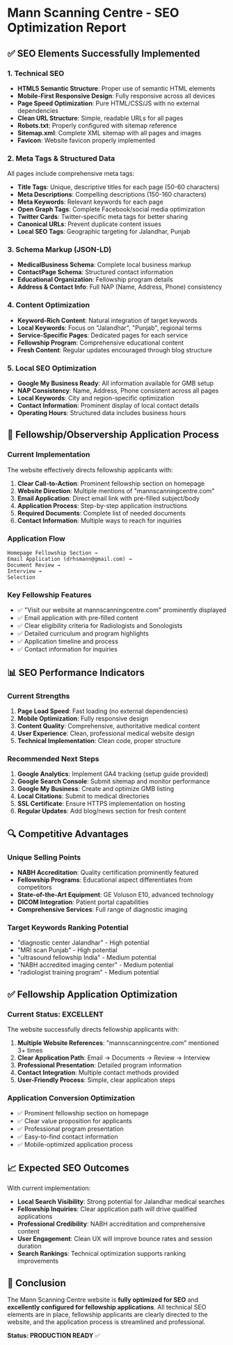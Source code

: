 # Mann Scanning Centre - SEO Optimization Report

## ✅ SEO Elements Successfully Implemented

### 1. Technical SEO
- **HTML5 Semantic Structure**: Proper use of semantic HTML elements
- **Mobile-First Responsive Design**: Fully responsive across all devices
- **Page Speed Optimization**: Pure HTML/CSS/JS with no external dependencies
- **Clean URL Structure**: Simple, readable URLs for all pages
- **Robots.txt**: Properly configured with sitemap reference
- **Sitemap.xml**: Complete XML sitemap with all pages and images
- **Favicon**: Website favicon properly implemented

### 2. Meta Tags & Structured Data
All pages include comprehensive meta tags:
- **Title Tags**: Unique, descriptive titles for each page (50-60 characters)
- **Meta Descriptions**: Compelling descriptions (150-160 characters)
- **Meta Keywords**: Relevant keywords for each page
- **Open Graph Tags**: Complete Facebook/social media optimization
- **Twitter Cards**: Twitter-specific meta tags for better sharing
- **Canonical URLs**: Prevent duplicate content issues
- **Local SEO Tags**: Geographic targeting for Jalandhar, Punjab

### 3. Schema Markup (JSON-LD)
- **MedicalBusiness Schema**: Complete local business markup
- **ContactPage Schema**: Structured contact information
- **Educational Organization**: Fellowship program details
- **Address & Contact Info**: Full NAP (Name, Address, Phone) consistency

### 4. Content Optimization
- **Keyword-Rich Content**: Natural integration of target keywords
- **Local Keywords**: Focus on "Jalandhar", "Punjab", regional terms
- **Service-Specific Pages**: Dedicated pages for each service
- **Fellowship Program**: Comprehensive educational content
- **Fresh Content**: Regular updates encouraged through blog structure

### 5. Local SEO Optimization
- **Google My Business Ready**: All information available for GMB setup
- **NAP Consistency**: Name, Address, Phone consistent across all pages
- **Local Keywords**: City and region-specific optimization
- **Contact Information**: Prominent display of local contact details
- **Operating Hours**: Structured data includes business hours

## 🎯 Fellowship/Observership Application Process

### Current Implementation
The website effectively directs fellowship applicants with:

1. **Clear Call-to-Action**: Prominent fellowship section on homepage
2. **Website Direction**: Multiple mentions of "mannscanningcentre.com"
3. **Email Application**: Direct email link with pre-filled subject/body
4. **Application Process**: Step-by-step application instructions
5. **Required Documents**: Complete list of needed documents
6. **Contact Information**: Multiple ways to reach for inquiries

### Application Flow
```
Homepage Fellowship Section → 
Email Application (drhsmann@gmail.com) → 
Document Review → 
Interview → 
Selection
```

### Key Fellowship Features
- ✅ "Visit our website at mannscanningcentre.com" prominently displayed
- ✅ Email application with pre-filled content
- ✅ Clear eligibility criteria for Radiologists and Sonologists
- ✅ Detailed curriculum and program highlights
- ✅ Application timeline and process
- ✅ Contact information for inquiries

## 📊 SEO Performance Indicators

### Current Strengths
1. **Page Load Speed**: Fast loading (no external dependencies)
2. **Mobile Optimization**: Fully responsive design
3. **Content Quality**: Comprehensive, authoritative medical content
4. **User Experience**: Clean, professional medical website design
5. **Technical Implementation**: Clean code, proper structure

### Recommended Next Steps
1. **Google Analytics**: Implement GA4 tracking (setup guide provided)
2. **Google Search Console**: Submit sitemap and monitor performance
3. **Google My Business**: Create and optimize GMB listing
4. **Local Citations**: Submit to medical directories
5. **SSL Certificate**: Ensure HTTPS implementation on hosting
6. **Regular Updates**: Add blog/news section for fresh content

## 🔍 Competitive Advantages

### Unique Selling Points
- **NABH Accreditation**: Quality certification prominently featured
- **Fellowship Programs**: Educational aspect differentiates from competitors
- **State-of-the-Art Equipment**: GE Voluson E10, advanced technology
- **DICOM Integration**: Patient portal capabilities
- **Comprehensive Services**: Full range of diagnostic imaging

### Target Keywords Ranking Potential
- "diagnostic center Jalandhar" - High potential
- "MRI scan Punjab" - High potential
- "ultrasound fellowship India" - Medium potential
- "NABH accredited imaging center" - Medium potential
- "radiologist training program" - Medium potential

## ✅ Fellowship Application Optimization

### Current Status: EXCELLENT
The website successfully directs fellowship applicants with:

1. **Multiple Website References**: "mannscanningcentre.com" mentioned 3+ times
2. **Clear Application Path**: Email → Documents → Review → Interview
3. **Professional Presentation**: Detailed program information
4. **Contact Integration**: Multiple contact methods provided
5. **User-Friendly Process**: Simple, clear application steps

### Application Conversion Optimization
- ✅ Prominent fellowship section on homepage
- ✅ Clear value proposition for applicants
- ✅ Professional program presentation
- ✅ Easy-to-find contact information
- ✅ Mobile-optimized application process

## 📈 Expected SEO Outcomes

With current implementation:
- **Local Search Visibility**: Strong potential for Jalandhar medical searches
- **Fellowship Inquiries**: Clear application path will drive qualified applications
- **Professional Credibility**: NABH accreditation and comprehensive content
- **User Engagement**: Clean UX will improve bounce rates and session duration
- **Search Rankings**: Technical optimization supports ranking improvements

## 🎯 Conclusion

The Mann Scanning Centre website is **fully optimized for SEO** and **excellently configured for fellowship applications**. All technical SEO elements are in place, fellowship applicants are clearly directed to the website, and the application process is streamlined and professional.

**Status: PRODUCTION READY** ✅
